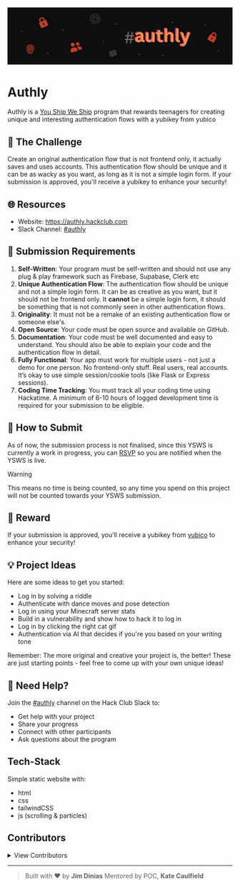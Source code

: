 ![Banner](static/logo/banner-authly.png)
---
# Authly

Authly is a [You Ship We Ship](https://ysws.hackclub.com) program that rewards teenagers for creating unique and interesting authentication flows with a yubikey from yubico 

## 🎯 The Challenge

Create an original authentication flow that is not frontend only, it actually saves and uses accounts. 
This authentication flow should be unique and it can be as wacky as you want, as long as it is not a simple login form. 
If your submission is approved, you'll receive a yubikey to enhance your security!

## 🌐 Resources

- Website: https://authly.hackclub.com
- Slack Channel: [#authly](https://hackclub.slack.com/archives/C0963JU3CSD)

## 📝 Submission Requirements

1. **Self-Written**: Your program must be self-written and should not use any plug & play framework such as Firebase, Supabase, Clerk etc
2. **Unique Authentication Flow**: The authentication flow should be unique and not a simple login form. It can be as creative as you want, but it should not be frontend only.
It **cannot** be a simple login form, it should be something that is not commonly seen in other authentication flows.
3. **Originality**: It must not be a remake of an existing authentication flow or someone else's.
4. **Open Source**: Your code must be open source and available on GitHub.
5. **Documentation**: Your code must be well documented and easy to understand. You should also be able to explain your code and the authentication flow in detail.
6. **Fully Functional**: Your app must work for multiple users - not just a demo for one person. No frontend-only stuff. Real users, real accounts. It’s okay to use simple session/cookie tools (like Flask or Express sessions).
7. **Coding Time Tracking**:  You must track all your coding time using Hackatime. A minimum of 6-10 hours of logged development time is required for your submission to be eligible.

## 🚀 How to Submit

As of now, the submission process is not finalised, since this YSWS is currently a work in progress, you can [RSVP](https://airtable.com/appLMKxJKjiqcNlSg/pagtuibimlUPCjORV/form) so you are notified when the YSWS is live.  

> [!WARNING]
> This means no time is being counted, so any time you spend on this project will not be counted towards your YSWS submission.

## 🎁 Reward
If your submission is approved, you'll receive a yubikey from [yubico](https://www.yubico.com) to enhance your security!

## 💡 Project Ideas
Here are some ideas to get you started:
- Log in by solving a riddle
- Authenticate with dance moves and pose detection 
- Log in using your Minecraft server stats
- Build in a vulnerability and show how to hack it to log in
- Log in by clicking the right cat gif
- Authentication via AI that decides if you're you based on your writing tone  

Remember: The more original and creative your project is, the better! These are just starting points - feel free to come up with your own unique ideas!

## 🤝 Need Help?

Join the [#authly](https://hackclub.slack.com/archives/authly) channel on the Hack Club Slack to:
- Get help with your project
- Share your progress
- Connect with other participants
- Ask questions about the program

## Tech-Stack
Simple static website with:
- html
- css
- tailwindCSS
- js (scrolling & particles)

## Contributors
<details>
  <summary>View Contributors</summary>
  <ul>
    <li><a href="https://github.com/jimmydin7">jimmydin7</a> (main page + tutorials JSON)</li>
    <li><a href="https://github.com/Spacexplorer11">Spacexplorer11</a> (README + Submission Checklist + old svelte tutorial)</li>
    <li><a href="https://github.com/twonfi">twonfi</a> (small typo)</li>
    <li><a href="https://github.com/yehorscode">yehorscode</a> (logo variations)</li>
  </ul>
</details>


---

> Built with ❤️ by **Jim Dinias**
> Mentored by POC, **Kate Caulfield**

